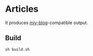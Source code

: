 # Articles

It produces [mjy-blog](https://github.com/mjy-blog/core)-compatible output.

## Build

```shell
sh build.sh
```
